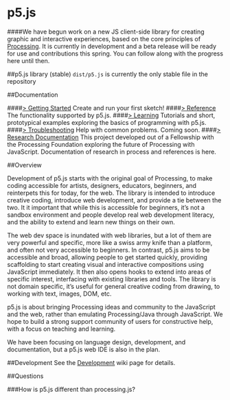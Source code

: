 p5.js
=====

####We have begun work on a new JS client-side library for creating graphic and interactive experiences, based on the core principles of [Processing](http://processing.org). It is currently in development and a beta release will be ready for use and contributions this spring. You can follow along with the progress here until then.


##p5.js library (stable)
`dist/p5.js` is currently the only stable file in the repository


##Documentation

####[> Getting Started](https://github.com/lmccart/p5.js/wiki/Getting-Started)
Create and run your first sketch!
####[> Reference](https://github.com/lmccart/p5.js/wiki/Reference)
The functionality supported by p5.js.
####[> Learning](https://github.com/lmccart/p5.js/wiki/Learning)
Tutorials and short, prototypical examples exploring the basics of programming with p5.js.
####[> Troubleshooting](https://github.com/lmccart/p5.js/wiki/Troubleshooting)
Help with common problems. Coming soon.
####[> Research Documentation](https://github.com/lmccart/p5.js/wiki/Research-Documentation)
This project developed out of a Fellowship with the Processing Foundation exploring the future of Processing with JavaScript. Documentation of research in process and references is here.



##Overview

Development of p5.js starts with the original goal of Processing, to make coding accessible for artists, designers, educators, beginners, and reinterpets this for today, for the web. The library is intended to introduce creative coding, introduce web development, and provide a tie between the two. It it important that while this is accessible for beginners, it’s not a sandbox environment and people develop real web development literacy, and the ability to extend and learn new things on their own.

The web dev space is inundated with web libraries, but a lot of them are very powerful and specific, more like a swiss army knife than a platform, and often not very accessible to beginners. In contrast, p5.js aims to be accessible and broad, allowing people to get started quickly, providing scaffolding to start creating visual and interactive compositions using JavaScript immediately. It then also opens hooks to extend into areas of specific interest, interfacing with existing libraries and tools. The library is not domain specific, it’s useful for general creative coding from drawing, to working with text, images, DOM, etc. 

p5.js is about bringing Processing ideas and community to the JavaScript and the web, rather than emulating Processing/Java through JavaScript. We hope to build a strong support community of users for constructive help, with a focus on teaching and learning.

We have been focusing on language design, development, and documentation, but a p5.js web IDE is also in the plan.


##Development
See the [Development](https://github.com/lmccart/p5.js/wiki/Development) wiki page for details.


##Questions

###How is p5.js different than processing.js?

